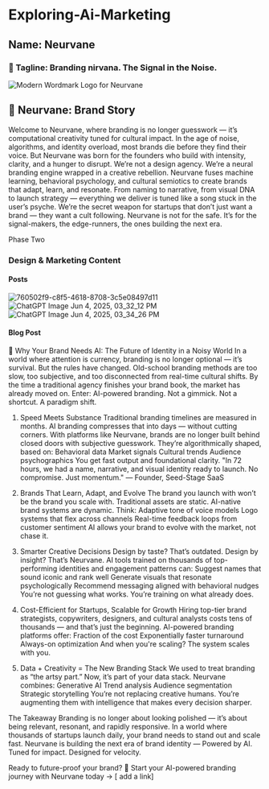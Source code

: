 # Exploring-Ai-Marketing

## Name: Neurvane

### 🔖 Tagline: Branding nirvana. The Signal in the Noise.
![Modern Wordmark Logo for Neurvane](https://github.com/user-attachments/assets/56b75559-ffc3-478f-b37d-2fc2de646374)

## 📘 Neurvane: Brand Story
Welcome to Neurvane, where branding is no longer guesswork — it’s computational creativity tuned for cultural impact.
In the age of noise, algorithms, and identity overload, most brands die before they find their voice. But Neurvane was born for the founders who build with intensity, clarity, and a hunger to disrupt.
We’re not a design agency.
We’re a neural branding engine wrapped in a creative rebellion.
Neurvane fuses machine learning, behavioral psychology, and cultural semiotics to create brands that adapt, learn, and resonate. From naming to narrative, from visual DNA to launch strategy — everything we deliver is tuned like a song stuck in the user’s psyche.
We’re the secret weapon for startups that don’t just want a brand — they want a cult following.
Neurvane is not for the safe. It’s for the signal-makers, the edge-runners, the ones building the next era.

Phase Two
### Design & Marketing Content
#### Posts
![760502f9-c8f5-4618-8708-3c5e08497d11](https://github.com/user-attachments/assets/7a5c2ea8-579f-40aa-923c-763405075583)
![ChatGPT Image Jun 4, 2025, 03_32_12 PM](https://github.com/user-attachments/assets/fbfd6423-ee14-404e-b581-1abd0d866f84) 
![ChatGPT Image Jun 4, 2025, 03_34_26 PM](https://github.com/user-attachments/assets/6c3959c8-c715-4902-a80b-50d99135a9c5)

#### Blog Post
🧠 Why Your Brand Needs AI: The Future of Identity in a Noisy World
In a world where attention is currency, branding is no longer optional — it’s survival. But the rules have changed.
Old-school branding methods are too slow, too subjective, and too disconnected from real-time cultural shifts. By the time a traditional agency finishes your brand book, the market has already moved on.
Enter: AI-powered branding.
Not a gimmick. Not a shortcut.
A paradigm shift.
1. Speed Meets Substance
Traditional branding timelines are measured in months.
AI branding compresses that into days — without cutting corners.
With platforms like Neurvane, brands are no longer built behind closed doors with subjective guesswork. They’re algorithmically shaped, based on:
Behavioral data
Market signals
Cultural trends
Audience psychographics
You get fast output and foundational clarity.
"In 72 hours, we had a name, narrative, and visual identity ready to launch. No compromise. Just momentum." — Founder, Seed-Stage SaaS

2. Brands That Learn, Adapt, and Evolve
The brand you launch with won’t be the brand you scale with.
Traditional assets are static.
AI-native brand systems are dynamic.
Think:
Adaptive tone of voice models
Logo systems that flex across channels
Real-time feedback loops from customer sentiment
AI allows your brand to evolve with the market, not chase it.

3. Smarter Creative Decisions
Design by taste? That’s outdated.
Design by insight? That’s Neurvane.
AI tools trained on thousands of top-performing identities and engagement patterns can:
Suggest names that sound iconic and rank well
Generate visuals that resonate psychologically
Recommend messaging aligned with behavioral nudges
You’re not guessing what works. You’re training on what already does.

4. Cost-Efficient for Startups, Scalable for Growth
Hiring top-tier brand strategists, copywriters, designers, and cultural analysts costs tens of thousands — and that’s just the beginning.
AI-powered branding platforms offer:
Fraction of the cost
Exponentially faster turnaround
Always-on optimization
And when you're scaling? The system scales with you.

5. Data + Creativity = The New Branding Stack
We used to treat branding as “the artsy part.”
Now, it’s part of your data stack.
Neurvane combines:
Generative AI
Trend analysis
Audience segmentation
Strategic storytelling
You’re not replacing creative humans.
You’re augmenting them with intelligence that makes every decision sharper.

The Takeaway
Branding is no longer about looking polished — it’s about being relevant, resonant, and rapidly responsive.
In a world where thousands of startups launch daily, your brand needs to stand out and scale fast.
Neurvane is building the next era of brand identity —
Powered by AI. Tuned for impact. Designed for velocity.

Ready to future-proof your brand?
🚀 Start your AI-powered branding journey with Neurvane today → [ add a link]

